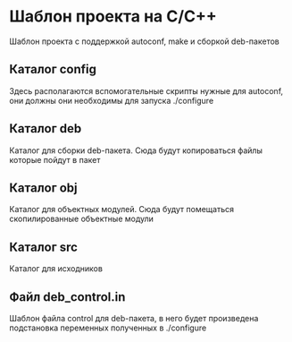 Шаблон проекта на С/C++
=======================

Шаблон проекта с поддержкой autoconf, make и сборкой deb-пакетов

## Каталог config

Здесь располагаются вспомогательные скрипты нужные для autoconf, они должны
они необходимы для запуска ./configure

## Каталог deb

Каталог для сборки deb-пакета. Сюда будут копироваться файлы которые пойдут
в пакет

## Каталог obj

Каталог для объектных модулей. Сюда будут помещаться скопилированные объектные
модули

## Каталог src

Каталог для исходников

## Файл deb_control.in

Шаблон файла control для deb-пакета, в него будет произведена подстановка
переменных полученных в ./configure
